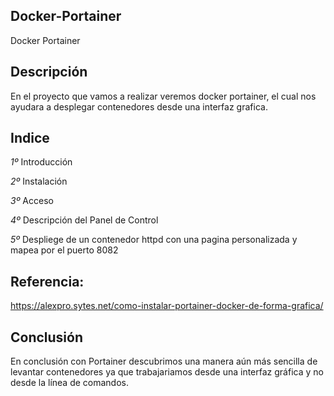 ## Docker-Portainer
Docker Portainer

## Descripción 
En el proyecto que vamos a realizar veremos docker portainer, el cual nos ayudara a desplegar contenedores desde una interfaz grafica.

## Indice

*1º* Introducción

*2º* Instalación

*3º* Acceso

*4º* Descripción del Panel de Control

*5º* Despliege de un contenedor httpd con una pagina personalizada y mapea por el puerto 8082

## Referencia:

https://alexpro.sytes.net/como-instalar-portainer-docker-de-forma-grafica/

## Conclusión

En conclusión con Portainer descubrimos una manera aún más sencilla de levantar contenedores ya que trabajariamos desde una interfaz gráfica y no desde la línea de comandos.
